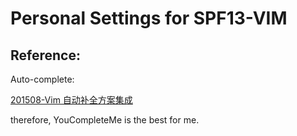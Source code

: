 # Personal Settings for SPF13-VIM

## Reference: 
Auto-complete:

[201508-Vim 自动补全方案集成](https://zhuanlan.zhihu.com/p/20158724)

therefore, YouCompleteMe is the best for me.
